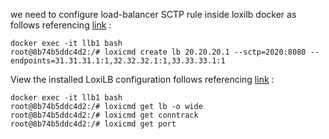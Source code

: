 

we need to configure load-balancer SCTP rule inside loxilb docker as follows referencing [link](https://loxilb-io.github.io/loxilbdocs/perf/) :

```
docker exec -it llb1 bash
root@8b74b5ddc4d2:/# loxicmd create lb 20.20.20.1 --sctp=2020:8080 --endpoints=31.31.31.1:1,32.32.32.1:1,33.33.33.1:1
```


View the installed LoxiLB configuration follows referencing [link](https://loxilb-io.github.io/loxilbdocs/debugging/) :
```
docker exec -it llb1 bash
root@8b74b5ddc4d2:/# loxicmd get lb -o wide
root@8b74b5ddc4d2:/# loxicmd get conntrack
root@8b74b5ddc4d2:/# loxicmd get port
```
